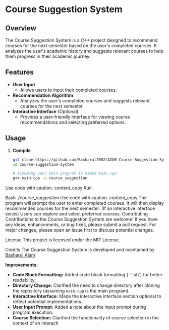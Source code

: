 # Course Suggestion System

## Overview

The Course Suggestion System is a C++ project designed to recommend courses for the next semester based on the user's completed courses. It analyzes the user's academic history and suggests relevant courses to help them progress in their academic journey.

## Features

* **User Input**
    * Allows users to input their completed courses.
* **Recommendation Algorithm**
    * Analyzes the user's completed courses and suggests relevant courses for the next semester.
* **Interactive Interface** (Optional)
    * Provides a user-friendly interface for viewing course recommendations and selecting preferred options.

## Usage

1. **Compile**
   ```sh
   git clone https://github.com/Basharul2002/AIUB-Course-Suggestion-System.git
   cd course-suggestion-system

   # Assuming your main program is named main.cpp
   g++ main.cpp -o course_suggestion
Use code with caution.
content_copy
Run

Bash
./course_suggestion
Use code with caution.
content_copy
The program will prompt the user to enter completed courses.
It will then display recommended courses for the next semester.
(If an interactive interface exists) Users can explore and select preferred courses.
Contributing
Contributions to the Course Suggestion System are welcome! If you have any ideas, enhancements, or bug fixes, please submit a pull request. For major changes, please open an issue first to discuss potential changes.

License
This project is licensed under the MIT License.

Credits
The Course Suggestion System is developed and maintained by [Basharul Alam](https://github.com/Basharul2002)


**Improvements:**

* **Code Block Formatting:** Added code block formatting (````sh`) for better readability.
* **Directory Change:** Clarified the need to change directory after cloning the repository (assuming `main.cpp` is the main program).
* **Interactive Interface:** Made the interactive interface section optional to reflect potential implementations.
* **User Input Prompt:** Added a note about the input prompt during program execution.
* **Course Selection:** Clarified the functionality of course selection in the context of an interacti
